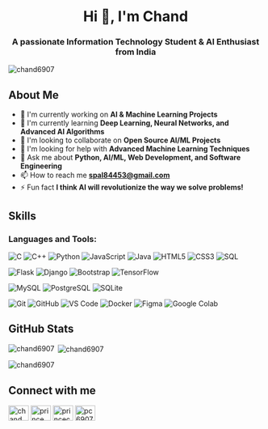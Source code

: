 <h1 align="center">Hi 👋, I'm Chand</h1>
<h3 align="center">A passionate Information Technology Student & AI Enthusiast from India</h3>

<p align="left"> <img src="https://komarev.com/ghpvc/?username=chand6907&label=Profile%20views&color=0e75b6&style=flat" alt="chand6907" /> </p>

## About Me

- 🔭 I'm currently working on **AI & Machine Learning Projects**
- 🌱 I'm currently learning **Deep Learning, Neural Networks, and Advanced AI Algorithms**
- 👯 I'm looking to collaborate on **Open Source AI/ML Projects**
- 🤝 I'm looking for help with **Advanced Machine Learning Techniques**
- 💬 Ask me about **Python, AI/ML, Web Development, and Software Engineering**
- 📫 How to reach me **spal84453@gmail.com**
- ⚡ Fun fact **I think AI will revolutionize the way we solve problems!**

## Skills

<h3 align="left">Languages and Tools:</h3>
<p align="left">
  <img src="https://img.shields.io/badge/-C-00599C?style=for-the-badge&logo=c&logoColor=white" alt="C"/>
  <img src="https://img.shields.io/badge/-C++-00599C?style=for-the-badge&logo=c%2B%2B&logoColor=white" alt="C++"/>
  <img src="https://img.shields.io/badge/-Python-3670A0?style=for-the-badge&logo=python&logoColor=ffdd54" alt="Python"/>
  <img src="https://img.shields.io/badge/-JavaScript-F7DF1E?style=for-the-badge&logo=javascript&logoColor=black" alt="JavaScript"/>
  <img src="https://img.shields.io/badge/-Java-ED8B00?style=for-the-badge&logo=openjdk&logoColor=white" alt="Java"/>
  <img src="https://img.shields.io/badge/-HTML5-E34F26?style=for-the-badge&logo=html5&logoColor=white" alt="HTML5"/>
  <img src="https://img.shields.io/badge/-CSS3-1572B6?style=for-the-badge&logo=css3&logoColor=white" alt="CSS3"/>
  <img src="https://img.shields.io/badge/-SQL-4479A1?style=for-the-badge&logo=mysql&logoColor=white" alt="SQL"/>
</p>

<p align="left">
  <img src="https://img.shields.io/badge/-Flask-000000?style=for-the-badge&logo=flask&logoColor=white" alt="Flask"/>
  <img src="https://img.shields.io/badge/-Django-092E20?style=for-the-badge&logo=django&logoColor=white" alt="Django"/>
  <img src="https://img.shields.io/badge/-Bootstrap-563D7C?style=for-the-badge&logo=bootstrap&logoColor=white" alt="Bootstrap"/>
  <img src="https://img.shields.io/badge/-TensorFlow-FF6F00?style=for-the-badge&logo=tensorflow&logoColor=white" alt="TensorFlow"/>
</p>

<p align="left">
  <img src="https://img.shields.io/badge/-MySQL-4479A1?style=for-the-badge&logo=mysql&logoColor=white" alt="MySQL"/>
  <img src="https://img.shields.io/badge/-PostgreSQL-336791?style=for-the-badge&logo=postgresql&logoColor=white" alt="PostgreSQL"/>
  <img src="https://img.shields.io/badge/-SQLite-07405E?style=for-the-badge&logo=sqlite&logoColor=white" alt="SQLite"/>
</p>

<p align="left">
  <img src="https://img.shields.io/badge/-Git-F05032?style=for-the-badge&logo=git&logoColor=white" alt="Git"/>
  <img src="https://img.shields.io/badge/-GitHub-181717?style=for-the-badge&logo=github&logoColor=white" alt="GitHub"/>
  <img src="https://img.shields.io/badge/-VS%20Code-007ACC?style=for-the-badge&logo=visual-studio-code&logoColor=white" alt="VS Code"/>
  <img src="https://img.shields.io/badge/-Docker-2496ED?style=for-the-badge&logo=docker&logoColor=white" alt="Docker"/>
  <img src="https://img.shields.io/badge/-Figma-F24E1E?style=for-the-badge&logo=figma&logoColor=white" alt="Figma"/>
  <img src="https://img.shields.io/badge/-Colab-F9AB00?style=for-the-badge&logo=google-colab&logoColor=white" alt="Google Colab"/>
</p>

## GitHub Stats

<p><img align="left" src="https://github-readme-stats.vercel.app/api/top-langs?username=chand6907&show_icons=true&locale=en&layout=compact" alt="chand6907" /></p>

<p>&nbsp;<img align="center" src="https://github-readme-stats.vercel.app/api?username=chand6907&show_icons=true&locale=en" alt="chand6907" /></p>

<p><img align="center" src="https://github-readme-streak-stats.herokuapp.com/?user=chand6907&" alt="chand6907" /></p>

## Connect with me

<p align="left">
<a href="https://www.linkedin.com/in/chand-%F0%9F%9A%80-4126b52aa/" target="blank"><img align="center" src="https://raw.githubusercontent.com/rahuldkjain/github-profile-readme-generator/master/src/images/icons/Social/linked-in-alt.svg" alt="chand" height="30" width="40" /></a>
<a href="https://instagram.com/prince_chand_123" target="blank"><img align="center" src="https://raw.githubusercontent.com/rahuldkjain/github-profile-readme-generator/master/src/images/icons/Social/instagram.svg" alt="prince_chand_123" height="30" width="40" /></a>
<a href="https://www.youtube.com/@princechand1612" target="blank"><img align="center" src="https://raw.githubusercontent.com/rahuldkjain/github-profile-readme-generator/master/src/images/icons/Social/youtube.svg" alt="princechand1612" height="30" width="40" /></a>
<a href="https://x.com/pc6907" target="blank"><img align="center" src="https://raw.githubusercontent.com/rahuldkjain/github-profile-readme-generator/master/src/images/icons/Social/twitter.svg" alt="pc6907" height="30" width="40" /></a>
</p>